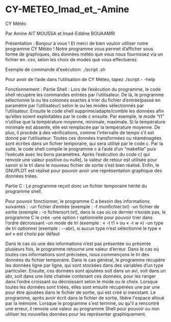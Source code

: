 # CY-METEO_Imad_et_-Amine


CY Météo 

Par Amine AIT MOUSSA 
et Imad-Eddine BOUAAMRI


Présentation :
Bonjour à vous ! Et merci de bien vouloir utiliser notre programme CY Météo ! Notre programme vous permet d’afficher sous forme de graphiques, des données météo que vous nous fournissez via un fichier en .csv, selon les choix de modes que vous effectuerez.

Exemple de commande d'exécution:
./script .sh <commandes>

Pour avoir de l’aide dans l’utilisation de CY Météo, tapez ./script  - -help


Fonctionnement :
Partie Shell :
Lors de l’exécution du programme, le code shell récupère les commandes entrées par l’utilisateur. De là, le programme sélectionne la ou les colonnes exactes à trier du fichier d’entrée(passé en paramètre par l’utilisateur) selon le ou les modes sélectionnés par l’utilisateur. Ensuite le code shell supprime/adapte/comble les données afin qu’elles soient exploitables par le code c ensuite. Par exemple, le mode “t1” n’utilise  que la température moyenne, minimale, maximale. Si la température minimale est absente, elle est remplacée par la température moyenne. De plus, il procède à des vérifications, comme l’intervalle de temps s’il est donné par l’utilisateur. Toutes ces données transformées ou réaménagées sont écrites dans un fichier temporaire, qui sera utilisé par le code c. Par la suite, le code shell compile le programme c à l’aide d’un “makefile” puis l’exécute avec les bons paramètres. Après l’exécution du code c( qui renvoie une valeur positive ou nulle), la valeur de retour est utilisée pour savoir si le tri dans le nouveau fichier de sortie s’est bien réalisé. Enfin, le GNUPLOT est réalisé pour pouvoir avoir une représentation graphique des données triées.

Partie C :
Le programme reçoit donc un fichier temporaire hérité du programme shell. 

Pour pouvoir fonctionner, le programme C a besoin des informations suivantes :
-un fichier d’entrée (exemple : -f monfichier.txt)
-un fichier de sortie (exemple : -o fichiersort.txt), dans le cas où ce dernier n’existe pas, le programme C le crée
-une option r optionnelle pour pouvoir trier dans l’ordre décroissant
-un mode de tri (exemple : « -t t1 » ou « -t w »)
-un type de tri optionnel (exemple : --abr), si aucun type n’est sélectionné le type « avl » est choisi par défaut

Dans le cas où une des informations n’est pas présentée ou présente plusieurs fois, le programme retourne une valeur d’erreur. Dans le cas où toutes ces informations sont précisées, nous commençons le tri des données du fichier temporaire. Dans le cas général, le programme récupère les données ligne par ligne, qui sont stockées dans des variables d’un type particulier. Ensuite, ces données sont ajoutées soit dans un avl, soit dans un abr, soit dans une liste chaînée contenant ces données, pour les ranger dans l’ordre croissant ou décroissant selon le mode ou le choix. Lorsque toutes les données sont triées, elles sont ensuite récupérées une par une pour être ajoutées dans le fichier de sortie, qui est créé si inexistant. Le programme, après avoir écrit dans le fichier de sortie, libère l'espace alloué par la mémoire. Lorsque le programme s'est terminé, ou qu'il a rencontré une erreur, il renvoie une valeur au programme Shell pour pouvoir ou non utiliser les nouvelles données pour les représenter graphiquement.
